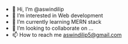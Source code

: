 - 👋 Hi, I’m @aswindilip
- 👀 I’m interested in Web development 
- 🌱 I’m currently learning MERN stack
- 💞️ I’m looking to collaborate on ...
- 📫 How to reach me aswindilip5@gmail.com 

<!---
aswindilip/aswindilip is a ✨ special ✨ repository because its `README.md` (this file) appears on your GitHub profile.
You can click the Preview link to take a look at your changes.
--->
